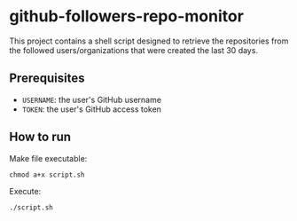 # github-followers-repo-monitor
This project contains a shell script designed to retrieve the repositories from the followed users/organizations that were created the last 30 days.

## Prerequisites
- `USERNAME`: the user's GitHub username
- `TOKEN`: the user's GitHub access token

## How to run

Make file executable:
```shell
chmod a+x script.sh
```

Execute:
```shell
./script.sh
```
